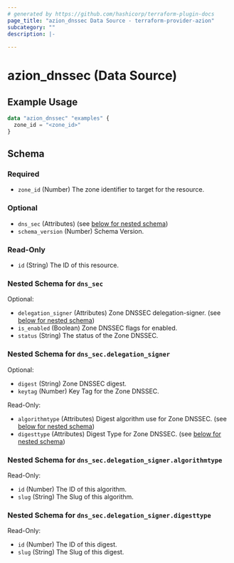 ```yaml
---
# generated by https://github.com/hashicorp/terraform-plugin-docs
page_title: "azion_dnssec Data Source - terraform-provider-azion"
subcategory: ""
description: |-
  
---
```


# azion_dnssec (Data Source)



## Example Usage

```terraform
data "azion_dnssec" "examples" {
  zone_id = "<zone_id>"
}
```

<!-- schema generated by tfplugindocs -->
## Schema

### Required

- `zone_id` (Number) The zone identifier to target for the resource.

### Optional

- `dns_sec` (Attributes) (see [below for nested schema](#nestedatt--dns_sec))
- `schema_version` (Number) Schema Version.

### Read-Only

- `id` (String) The ID of this resource.

<a id="nestedatt--dns_sec"></a>
### Nested Schema for `dns_sec`

Optional:

- `delegation_signer` (Attributes) Zone DNSSEC delegation-signer. (see [below for nested schema](#nestedatt--dns_sec--delegation_signer))
- `is_enabled` (Boolean) Zone DNSSEC flags for enabled.
- `status` (String) The status of the Zone DNSSEC.

<a id="nestedatt--dns_sec--delegation_signer"></a>
### Nested Schema for `dns_sec.delegation_signer`

Optional:

- `digest` (String) Zone DNSSEC digest.
- `keytag` (Number) Key Tag for the Zone DNSSEC.

Read-Only:

- `algorithmtype` (Attributes) Digest algorithm use for Zone DNSSEC. (see [below for nested schema](#nestedatt--dns_sec--delegation_signer--algorithmtype))
- `digesttype` (Attributes) Digest Type for Zone DNSSEC. (see [below for nested schema](#nestedatt--dns_sec--delegation_signer--digesttype))

<a id="nestedatt--dns_sec--delegation_signer--algorithmtype"></a>
### Nested Schema for `dns_sec.delegation_signer.algorithmtype`

Read-Only:

- `id` (Number) The ID of this algorithm.
- `slug` (String) The Slug of this algorithm.


<a id="nestedatt--dns_sec--delegation_signer--digesttype"></a>
### Nested Schema for `dns_sec.delegation_signer.digesttype`

Read-Only:

- `id` (Number) The ID of this digest.
- `slug` (String) The Slug of this digest.



